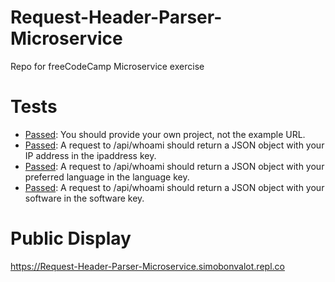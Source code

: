 # Request-Header-Parser-Microservice
Repo for freeCodeCamp Microservice exercise

# Tests

- <ins>Passed</ins>: You should provide your own project, not the example URL.
- <ins>Passed</ins>: A request to /api/whoami should return a JSON object with your IP address in the ipaddress key.
- <ins>Passed</ins>: A request to /api/whoami should return a JSON object with your preferred language in the language key.
- <ins>Passed</ins>: A request to /api/whoami should return a JSON object with your software in the software key.

# Public Display

https://Request-Header-Parser-Microservice.simobonvalot.repl.co
